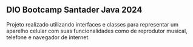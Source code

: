 ## DIO Bootcamp Santader Java 2024

Projeto realizado utilizando interfaces e classes para representar um aparelho celular com suas funcionalidades como de reprodutor musical, telefone e navegador de internet.
